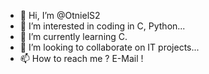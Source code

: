 - 👋 Hi, I’m @OtnielS2
- 👀 I’m interested in coding in C, Python...
- 🌱 I’m currently learning C.
- 💞️ I’m looking to collaborate on IT projects...
- 📫 How to reach me ? E-Mail !

<!---
OtnielS2/OtnielS2 is a ✨ special ✨ repository because its `README.md` (this file) appears on your GitHub profile.
You can click the Preview link to take a look at your changes.
--->
